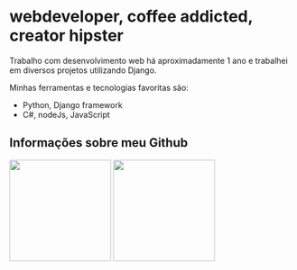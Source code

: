 # webdeveloper, coffee addicted, creator hipster

Trabalho com desenvolvimento web há aproximadamente 1 ano e trabalhei em diversos projetos utilizando Django.


Minhas ferramentas e tecnologias favoritas são:

- Python, Django framework
- C#, nodeJs, JavaScript

## Informações sobre meu Github

<div>
<img height="180em" src="https://github-readme-stats.vercel.app/api?username=michel110299&show_icons=true&theme=tokyonight&include_all_commits=true&count_private=true&locale=pt-br"/>

<img height="180em" src="https://github-readme-stats.vercel.app/api/top-langs/?username=michel110299&layout=compact&locale=pt-br&show_icons=true&theme=tokyonight&&include_all_commits=true&count_private=true"/>    
</div>
